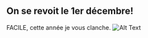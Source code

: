 ## On se revoit le 1er décembre!

FACILE, cette année je vous clanche. ![Alt Text](https://media.giphy.com/media/pO7jomKrTwfSw/giphy.gif)

